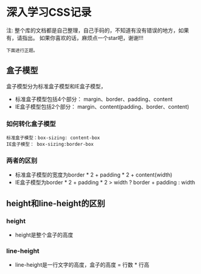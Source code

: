 # 深入学习CSS记录

注:
    整个库的文档都是自己整理，自己手码的，不知道有没有错误的地方，如果有，请指出。
    如果你喜欢的话，麻烦点一个star吧，谢谢!!!

    下面进行正题。
    
## 盒子模型
盒子模型分为标准盒子模型和IE盒子模型，
 - 标准盒子模型包括4个部分：
     margin、border、padding、content
 - IE盒子模型包括2个部分：
     margin、content(padding、border、content)

### 如何转化盒子模型
    标准盒子模型：box-sizing: content-box  
    IE盒子模型： box-sizing:border-box  

### 两者的区别
 - 标准盒子模型的宽度为border * 2 + padding * 2 + content(width)
 - IE盒子模型为border * 2 + padding * 2 > width ? border + padding : width

## height和line-height的区别
### height
 - height是整个盒子的高度
### line-height
 - line-height是一行文字的高度，盒子的高度 = 行数 * 行高